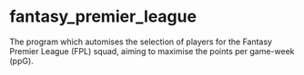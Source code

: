 # fantasy_premier_league
The program which automises the selection of players for the Fantasy Premier League (FPL) squad, aiming to maximise the points per game-week (ppG). 
